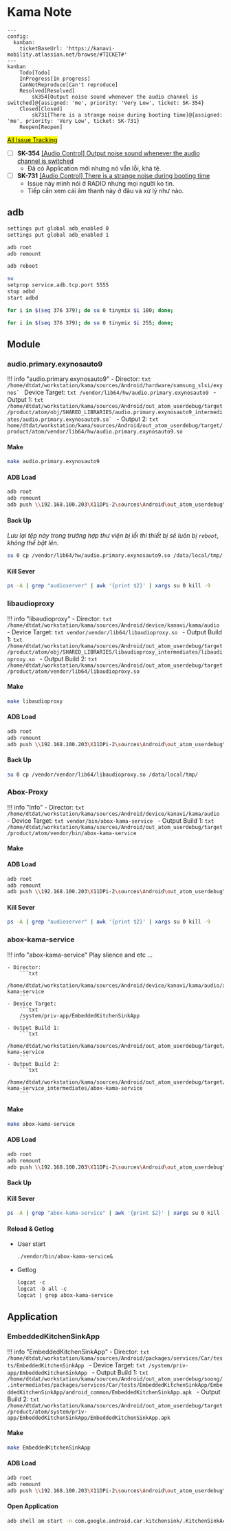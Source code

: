 # Kama Note

```mermaid
---
config:
  kanban:
    ticketBaseUrl: 'https://kanavi-mobility.atlassian.net/browse/#TICKET#'
---
kanban
    Todo[Todo]
    InProgress[In progress]
    CanNotReproduce[Can't reproduce]
    Resolved[Resolved]
        sk354[Output noise sound whenever the audio channel is switched]@{assigned: 'me', priority: 'Very Low', ticket: SK-354}
    Closed[Closed]
        sk731[There is a strange noise during booting time]@{assigned: 'me', priority: 'Very Low', ticket: SK-731}
    Reopen[Reopen]
```

[<mark>All Issue Tracking</mark>](https://kanavi-mobility.atlassian.net/issues/?jql=assignee%20%3D%20712020%3A83e9c497-d137-41ac-8a03-111fb63ccbcd%20AND%20project%20%3D%20SK)

- [ ] __SK-354__ [[Audio Control] Output noise sound whenever the audio channel is switched](https://kanavi-mobility.atlassian.net/browse/SK-354)
    - Đã có Application mới nhưng nó vẫn lỗi, khá tệ.
- [ ] __SK-731__ [[Audio Control] There is a strange noise during booting time](https://kanavi-mobility.atlassian.net/browse/SK-731)
    - Issue này mình nói ở RADIO nhưng mọi người ko tin.
    - Tiếp cần xem cái âm thanh này ở đâu và xử lý như nào.

## adb

```bash
settings put global adb_enabled 0
settings put global adb_enabled 1
```

```bash
adb root
adb remount
```

```bash
adb reboot
```

```bash
su
setprop service.adb.tcp.port 5555
stop adbd
start adbd
```

```bash
for i in $(seq 376 379); do su 0 tinymix $i 180; done;
```

```bash
for i in $(seq 376 379); do su 0 tinymix $i 255; done;
```

## Module

### audio.primary.exynosauto9

!!! info "audio.primary.exynosauto9"
    - Director:
        ```txt
        /home/dtdat/workstation/kama/sources/Android/hardware/samsung_slsi/exynos`
        ```
    Device Target:
        ```txt
        /vendor/lib64/hw/audio.primary.exynosauto9
        ```
    - Output 1:
        ```txt
        /home/dtdat/workstation/kama/sources/Android/out_atom_userdebug/target/product/atom/obj/SHARED_LIBRARIES/audio.primary.exynosauto9_intermediates/audio.primary.exynosauto9.so`
        ```
    - Output 2:
        ```txt
        home/dtdat/workstation/kama/sources/Android/out_atom_userdebug/target/product/atom/vendor/lib64/hw/audio.primary.exynosauto9.so
        ```

#### Make

```bash
make audio.primary.exynosauto9
```

####  ADB Load

```bash
adb root
adb remount
adb push \\192.168.100.203\X11DPi-2\sources\Android\out_atom_userdebug\target\product\atom\obj\SHARED_LIBRARIES\audio.primary.exynosauto9_intermediates\audio.primary.exynosauto9.so /vendor/lib64/hw/
```

#### Back Up

_Lưu lại tệp này trong trường hợp thư viện bị lỗi thì thiết bị sẽ luôn bị `reboot`, không thể bật lên._

```bash
su 0 cp /vendor/lib64/hw/audio.primary.exynosauto9.so /data/local/tmp/
```

#### Kill Sever

```bash
ps -A | grep "audioserver" | awk '{print $2}' | xargs su 0 kill -9
```

### libaudioproxy

!!! info "libaudioproxy"
    - Director:
        ```txt
        /home/dtdat/workstation/kama/sources/Android/device/kanavi/kama/audio
        ```
    - Device Target:
        ```txt
        vendor/vendor/lib64/libaudioproxy.so
        ```
    - Output Build 1:
        ```txt
        /home/dtdat/workstation/kama/sources/Android/out_atom_userdebug/target/product/atom/obj/SHARED_LIBRARIES/libaudioproxy_intermediates/libaudioproxy.so
        ```
    - Output Build 2:
        ```txt
        /home/dtdat/workstation/kama/sources/Android/out_atom_userdebug/target/product/atom/vendor/lib64/libaudioproxy.so
        ```

#### Make

```bash
make libaudioproxy
```

#### ADB Load

```bash
adb root
adb remount
adb push \\192.168.100.203\X11DPi-2\sources\Android\out_atom_userdebug\target\product\atom\obj\SHARED_LIBRARIES\libaudioproxy_intermediates\libaudioproxy.so /vendor/lib64/
```

#### Back Up

```bash
su 0 cp /vendor/vendor/lib64/libaudioproxy.so /data/local/tmp/
```

### Abox-Proxy

!!! info "Info"
    - Director:
        ```txt
        /home/dtdat/workstation/kama/sources/Android/device/kanavi/kama/audio
        ```
    - Device Target:
        ```txt
        vendor/bin/abox-kama-service
        ```
    - Output Build 1:
        ```txt
        /home/dtdat/workstation/kama/sources/Android/out_atom_userdebug/target/product/atom/vendor/bin/abox-kama-service
        ```

#### Make

#### ADB Load

```bash
adb root
adb remount
adb push \\192.168.100.203\X11DPi-2\sources\Android\out_atom_userdebug\target\product\atom\vendor\bin\abox-kama-service /vendor/bin/
```

#### Kill Sever

```bash
ps -A | grep "audioserver" | awk '{print $2}' | xargs su 0 kill -9
```

### abox-kama-service

!!! info "abox-kama-service"
    Play slience and etc ...

    - Director:
        ```txt
        /home/dtdat/workstation/kama/sources/Android/device/kanavi/kama/audio/abox-kama-service
        ```
    - Device Target:
        ```txt
        /system/priv-app/EmbeddedKitchenSinkApp
        ```
    - Output Build 1:
        ```txt
        /home/dtdat/workstation/kama/sources/Android/out_atom_userdebug/target/product/atom/vendor/bin/abox-kama-service
        ```
    - Output Build 2:
        ```txt
        /home/dtdat/workstation/kama/sources/Android/out_atom_userdebug/target/product/atom/obj/EXECUTABLES/abox-kama-service_intermediates/abox-kama-service
        ```

#### Make

```bash
make abox-kama-service
```
#### ADB Load

```bash
adb root
adb remount
adb push \\192.168.100.203\X11DPi-2\sources\Android\out_atom_userdebug\target\product\atom\vendor\bin\abox-kama-service /vendor/bin/
```

#### Back Up
#### Kill Sever

```bash
ps -A | grep "abox-kama-service" | awk '{print $2}' | xargs su 0 kill -9
```

#### Reload & Getlog

- User start
    ```txt
    ./vendor/bin/abox-kama-service&
    ```
- Getlog
    ```txt
    logcat -c
    logcat -b all -c
    logcat | grep abox-kama-service
    ```

## Application

### EmbeddedKitchenSinkApp

!!! info "EmbeddedKitchenSinkApp"
    - Director:
        ```txt
        /home/dtdat/workstation/kama/sources/Android/packages/services/Car/tests/EmbeddedKitchenSinkApp
        ```
    - Device Target:
        ```txt
        /system/priv-app/EmbeddedKitchenSinkApp
        ```
    - Output Build 1:
        ```txt
        /home/dtdat/workstation/kama/sources/Android/out_atom_userdebug/soong/.intermediates/packages/services/Car/tests/EmbeddedKitchenSinkApp/EmbeddedKitchenSinkApp/android_common/EmbeddedKitchenSinkApp.apk
        ```
    - Output Build 2:
        ```txt
        /home/dtdat/workstation/kama/sources/Android/out_atom_userdebug/target/product/atom/system/priv-app/EmbeddedKitchenSinkApp/EmbeddedKitchenSinkApp.apk
        ```

#### Make

```bash
make EmbeddedKitchenSinkApp 
```

#### ADB Load

```bash
adb root
adb remount
adb push \\192.168.100.203\X11DPi-2\sources\Android\out_atom_userdebug\target\product\atom\system\priv-app\EmbeddedKitchenSinkApp\EmbeddedKitchenSinkApp.apk /system/priv-app/EmbeddedKitchenSinkApp/
```

#### Open Application
    
```bash
adb shell am start -n com.google.android.car.kitchensink/.KitchenSinkActivity
```
